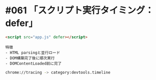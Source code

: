 # #061 「スクリプト実行タイミング：defer」

```html
<script src="app.js" defer></script>
```

```text
特徴
- HTML parsingと並行ロード
- DOM構築完了後に順次実行
- DOMContentLoaded前に完了
```

```bash
chrome://tracing -> category:devtools.timeline
```
